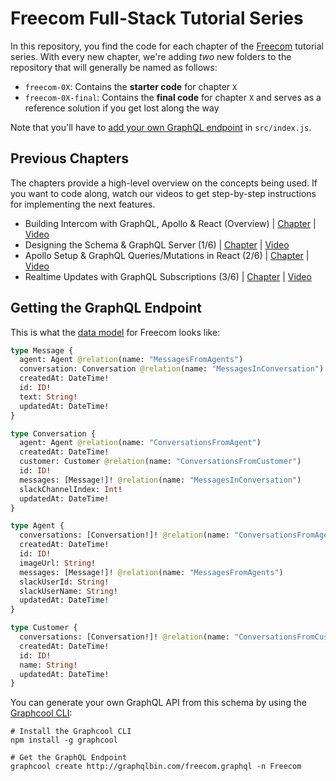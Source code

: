 # Freecom Full-Stack Tutorial Series

In this repository, you find the code for each chapter of the [Freecom](https://www.graph.cool/freecom/) tutorial series. With every new chapter, we're adding _two_ new folders to the repository that will generally be named as follows:
 
- `freecom-0X`:  Contains the **starter code** for chapter `X`
- `freecom-0X-final`: Contains the **final code** for chapter `X` and serves as a reference solution if you get lost along the way 

Note that you'll have to [add your own GraphQL endpoint](https://www.youtube.com/watch?v=ZItsQWNPw1U&feature=youtu.be&t=8m8s) in `src/index.js`.

## Previous Chapters

The chapters provide a high-level overview on the concepts being used. If you want to code along, watch our videos to get step-by-step instructions for implementing the next features.

- Building Intercom with GraphQL, Apollo & React (Overview) | [Chapter](https://www.graph.cool/docs/tutorials/freecom-overview-intercom-tutorial-e8a6ajt8ax/) | [Video](https://www.youtube.com/watch?v=VEPAoDDv6dg)
- Designing the Schema & GraphQL Server (1/6) | [Chapter](https://www.graph.cool/docs/tutorials/freecom-1-schema-graphql-server-xuakjj68lp/) | [Video](https://www.youtube.com/watch?v=4q0fFEypacA)
- Apollo Setup & GraphQL Queries/Mutations in React (2/6) | [Chapter](https://www.graph.cool/docs/tutorials/freecom-2-apollo-queries-mutations-oe8ahyo2ei) | [Video](https://www.youtube.com/watch?v=ZItsQWNPw1U)
- Realtime Updates with GraphQL Subscriptions (3/6) | [Chapter](https://www.graph.cool/docs/tutorials/freecom-3-subscriptions-die6mewitu/) | [Video](https://www.youtube.com/watch?v=mJMYyniCJe4)

## Getting the GraphQL Endpoint

This is what the [data model](http://graphqlbin.com/freecom.graphql) for Freecom looks like:

```graphql
type Message {
  agent: Agent @relation(name: "MessagesFromAgents")
  conversation: Conversation @relation(name: "MessagesInConversation")
  createdAt: DateTime!
  id: ID!
  text: String!
  updatedAt: DateTime!
}

type Conversation {
  agent: Agent @relation(name: "ConversationsFromAgent")
  createdAt: DateTime!
  customer: Customer @relation(name: "ConversationsFromCustomer")
  id: ID!
  messages: [Message!]! @relation(name: "MessagesInConversation")
  slackChannelIndex: Int!
  updatedAt: DateTime!
}

type Agent {
  conversations: [Conversation!]! @relation(name: "ConversationsFromAgent")
  createdAt: DateTime!
  id: ID!
  imageUrl: String!
  messages: [Message!]! @relation(name: "MessagesFromAgents")
  slackUserId: String!
  slackUserName: String!
  updatedAt: DateTime!
}

type Customer {
  conversations: [Conversation!]! @relation(name: "ConversationsFromCustomer")
  createdAt: DateTime!
  id: ID!
  name: String!
  updatedAt: DateTime!
}
```

You can generate your own GraphQL API from this schema by using the [Graphcool CLI](https://www.npmjs.com/package/graphcool):

```
# Install the Graphcool CLI
npm install -g graphcool

# Get the GraphQL Endpoint
graphcool create http://graphqlbin.com/freecom.graphql -n Freecom
```
